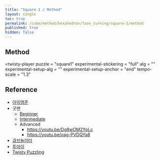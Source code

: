 ```yaml
---
title: "Square-1 / Method"
layout: single
toc: true
permalink: /cube/method/hexahedron/face_turning/square-1/method
published: true
hidden: false
---
```


<head>
  <base target="_blank">
  <link
    rel   = "stylesheet"
    type  = "text/css"
    href  = "/assets/css/twisty/Hexahedron/Square-1.css"
  >
  <script
    src   = "https://cdn.cubing.net/js/cubing/twisty"
    type  = "module"
    defer
  ></script>
</head>



## Method

<twisty-player
  puzzle                    = "square1"
  experimental-stickering   = "full"
  alg                       = ""
  experimental-setup-alg    = ""
  experimental-setup-anchor = "end"
  tempo-scale               = "1.3"
></twisty-player>



## Reference

- [아이엠준](https://youtu.be/NcB50lWdQzE)
- 굿맨
  - [Beginner](https://youtu.be/5PtQSpH7gFI)
  - [Intermediate](https://youtu.be/czRAkXD38E0)
  - Advanced
    - <https://youtu.be/Dg8wOM2YpLc>
    - <https://youtu.be/oag-PVDQYa8>
- [큐브놀이터](https://youtu.be/w2rHHmnB5yw)
- [투마이](https://youtu.be/Socn_wHtM_o)
- [Twisty Puzzling](https://youtu.be/Gz7URKZZMLs)